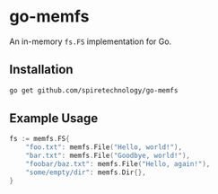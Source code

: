 # go-memfs

An in-memory `fs.FS` implementation for Go.

## Installation

```sh
go get github.com/spiretechnology/go-memfs
```

## Example Usage

```go
fs := memfs.FS{
    "foo.txt": memfs.File("Hello, world!"),
    "bar.txt": memfs.File("Goodbye, world!"),
    "foobar/baz.txt": memfs.File("Hello, again!"),
    "some/empty/dir": memfs.Dir{},
}
```
